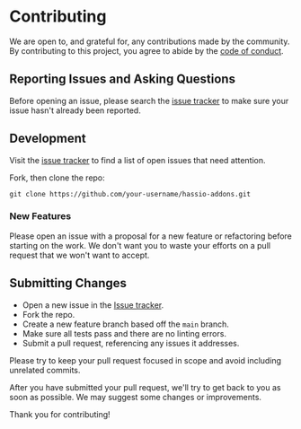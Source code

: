 # Contributing

We are open to, and grateful for, any contributions made by the community. By
contributing to this project, you agree to abide by the
[code of conduct](https://github.com/kanso-org/hassio-addons/blob/main/CODE_OF_CONDUCT.md).

## Reporting Issues and Asking Questions

Before opening an issue, please search the
[issue tracker](https://github.com/kanso-org/hassio-addons/issues) to make sure
your issue hasn't already been reported.

## Development

Visit the [issue tracker](https://github.com/kanso-org/hassio-addons/issues) to
find a list of open issues that need attention.

Fork, then clone the repo:

```shell
git clone https://github.com/your-username/hassio-addons.git
```

### New Features

Please open an issue with a proposal for a new feature or refactoring before
starting on the work. We don't want you to waste your efforts on a pull request
that we won't want to accept.

## Submitting Changes

- Open a new issue in the
  [Issue tracker](https://github.com/kanso-org/hassio-addons/issues).
- Fork the repo.
- Create a new feature branch based off the `main` branch.
- Make sure all tests pass and there are no linting errors.
- Submit a pull request, referencing any issues it addresses.

Please try to keep your pull request focused in scope and avoid including
unrelated commits.

After you have submitted your pull request, we'll try to get back to you as soon
as possible. We may suggest some changes or improvements.

Thank you for contributing!
